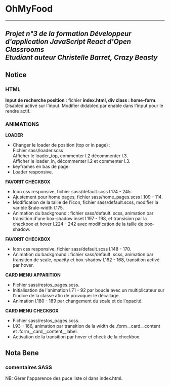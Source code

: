 # OhMyFood  
---     
_Projet n°3 de la formation Développeur d'application JavaScript React d'Open Classrooms_  
_Etudiant auteur Christelle Barret, Crazy Beasty_  
---  
## Notice
    
### HTML  
**Input de recherche position** : fichier **index.html, div class : home-form**. Disabled activé sur l'input. Modifier didabled par enable dans l'input pour le rendre actif.
  
### ANIMATIONS 
   
**LOADER**  
- Changer le loader de position (top or in page) :   
Fichier sass/loader.scss  
Afficher le loader_top, commenter l.2 décommenter l.3.  
Afficher le loader_in, décommenter l.2 et commenter l.3.    
- keyframes en bas de page.    
- Loader responsive.   
  
**FAVORIT CHECKBOX**  
- Icon css responsive, fichier sass/default.scss l.174 - 245.  
- Ajustement pour home pages, fichier sass/home_pages.scss l.109 - 114.  
- Modification de la taille de l'icon, fichier sass/default.scss, modifier la varible $rule-width l.175.  
- Animation du background : fichier sass/default.  scss, animation par transition d'une box-shadow inset l.197 - 198, et transision par la checkbox et hover l.224 - 242 avec modification de la taille de box-shadow.  
  
**FAVORIT CHECKBOX**    
- Icon css responsive, fichier sass/default.scss l.148 - 170.
- Animation du background : fichier sass/default.  scss, animation par transition de scale, opacity et box-shadow l.162 - 168, transition activé par hover.  
  
**CARD MENU APPARITION**    
- Fichier sass/restos_pages.scss.  
- Initialisation de l'animation l.71 - 92 par boucle avec un multiplicateur sur l'indice de la classe afin de provoquer le décallage.  
- Animation l.180 - 189 par changement du scale et de l'opacité.  
  
**CARD MENU CHECKBOX**    
- Fichier sass/restos_pages.scss.  
- l.93 - 166, animation par transition de la width de .form__card__content et .form__card__content__label.  
- Activation de la transition par hover et check de la checkbox.     
  
## Nota Bene  

### comentaires SASS  

  
NB: Gérer l'apparence des puce liste ol dans index.html.

 






